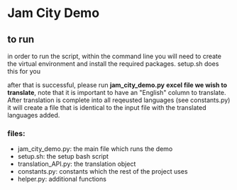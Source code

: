 # Jam City Demo

## to run
in order to run the script, within the command line you will need to create the virtual environment and install the required packages. setup.sh does this for you

after that is successful, please run **jam_city_demo.py**  **excel file we wish to translate**, note that it is important to have an "English" column to translate. After translation is complete into all reqeusted languages (see constants.py) it will create a file that is identical to the input file with the translated languages added.

### files:
* jam_city_demo.py: the main file which runs the demo
* setup.sh: the setup bash script
* translation_API.py: the translation object
* constants.py: constants which the rest of the project uses
* helper.py: additional functions
